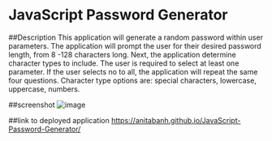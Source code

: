 # JavaScript Password Generator

##Description
This application will generate a random password within user parameters. The application will prompt the user for their desired password length, from 8 -128 characters long.
Next, the application determine character types to include. The user is required to select at least one parameter. If the user selects no to all, the application will repeat the same four questions. Character type options are: special characters, lowercase, uppercase, numbers.

 ##screenshot
 ![image](https://user-images.githubusercontent.com/120350675/209229188-cddcc652-ea5a-45bb-a80a-db23068b7487.png)

 ##link to deployed application
 https://anitabanh.github.io/JavaScript-Password-Generator/
